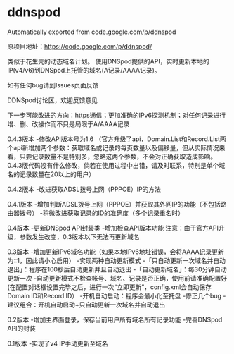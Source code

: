 # ddnspod
Automatically exported from code.google.com/p/ddnspod

原项目地址：https://code.google.com/p/ddnspod/

类似于花生壳的动态域名计划。
使用DNSpod提供的API，实时更新本地的IP(v4/v6)到DNSpod上托管的域名(A记录/AAAA记录)。

如有任何bug请到Issues页面反馈

DDNSpod讨论区，欢迎反馈意见

下一步可能改进的方向：https通信；更加准确的IPv6探测机制；对任何记录进行增、删、改操作而不只是局限于A/AAAA记录

0.4.3版本
-修改API版本号为1.6
（官方升级了api，Domain.List和Record.List两个api新增加两个参数：获取域名或记录的每页数量以及偏移量，但从实际情况来看，只要记录数量不是特别多，忽略这两个参数，不会对正确获取造成影响。0.4.3版代码没有什么修改，倘若在使用过程中出错，请及时联系，特别是单个域名的记录数量在20以上的用户）

0.4.2版本
-改进获取ADSL拨号上网（PPPOE）IP的方法

0.4.1版本
-增加判断ADSL拨号上网（PPPOE）并获取其外网IP的功能（不包括路由器拨号）
-稍微改进获取记录的ID的准确度（多个记录重名时）

0.4版本
-更新DNSpod API封装类
-增加检查API版本功能
注意：由于官方API升级，参数发生改变，0.3版本以下无法再更新域名

0.3版本
-增加更新IPv6域名功能（如果本地IPv6地址错误，会将AAAA记录更新为::1，因此请小心启用）
-实现两种自动更新模式
-「只自动更新一次域名并自动退出」：程序在100秒后自动更新并且自动退出
-「自动更新域名」：每30分钟自动更新一次
-自动更新模式不检查帐号、域名、记录是否正确，使用前请准确配置好(在配置对话框设置完毕之后，进行一次“立即更新”，config.xml会自动保存Domain ID和Record ID）
-开机自动启动：程序会最小化至托盘
-修正几个bug
-建议组合：开机自动启动+只自动更新一次域名并自动退出

0.2版本
-增加主界面登录，保存当前用户所有域名所有记录功能
-完善DNSpod API的封装

0.1版本
-实现了v4 IP手动更新至域名

